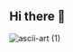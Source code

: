 ## Hi there 👋

![ascii-art (1)](https://github.com/user-attachments/assets/2d7e1f4d-7fa3-4d34-a31e-82f7806e5013)
